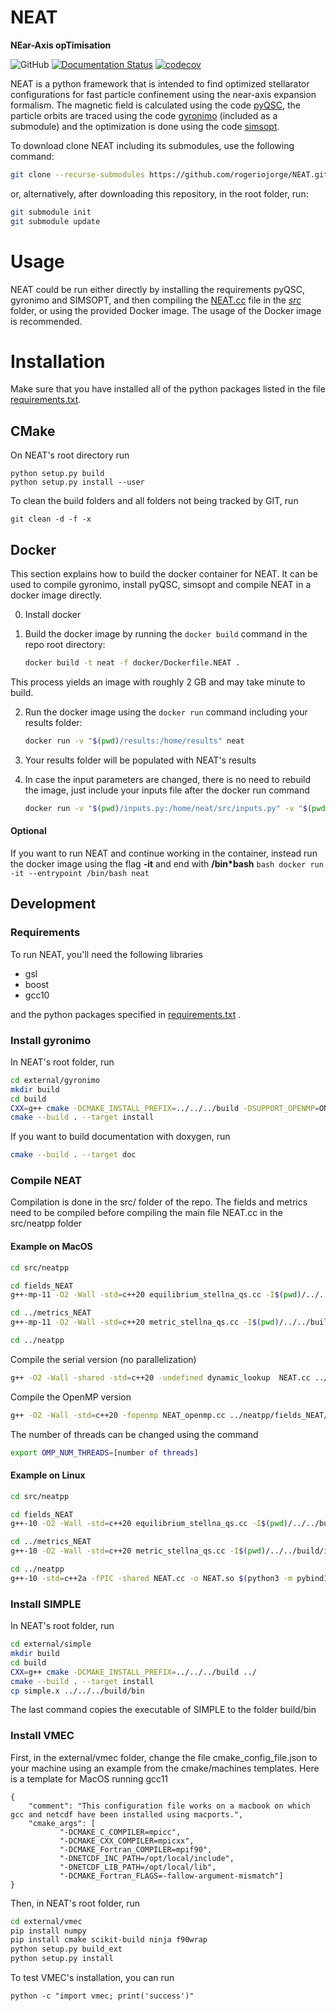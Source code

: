 
# **NEAT**
**NEar-Axis opTimisation**

![GitHub](https://img.shields.io/github/license/rogeriojorge/neat)
[![Documentation Status](https://readthedocs.org/projects/neat-docs/badge/?version=latest)](https://neat-docs.readthedocs.io/en/latest/?badge=latest)
[![codecov](https://codecov.io/gh/rogeriojorge/NEAT/branch/main/graph/badge.svg?token=8515A2RQL3)](https://codecov.io/gh/rogeriojorge/NEAT)

NEAT is a python framework that is intended to find optimized stellarator configurations for fast particle confinement using the near-axis expansion formalism.
The magnetic field is calculated using the code [pyQSC](https://github.com/landreman/pyQSC/), the particle orbits are traced using the code [gyronimo](https://github.com/prodrigs/gyronimo) (included as a submodule) and the optimization is done using the code [simsopt](https://github.com/hiddenSymmetries/).

To download clone NEAT including its submodules, use the following command:

```bash
git clone --recurse-submodules https://github.com/rogeriojorge/NEAT.git
```
or, alternatively, after downloading this repository, in the root folder, run:

```bash
git submodule init
git submodule update
```

# Usage

NEAT could be run either directly by installing the requirements pyQSC, gyronimo and SIMSOPT, and then compiling the [NEAT.cc](src/NEAT.cc) file in the *[src](src/)* folder, or using the provided Docker image. The usage of the Docker image is recommended.

# Installation

Make sure that you have installed all of the python packages listed in the file [requirements.txt](requirements.txt).

## CMake

On NEAT's root directory run

```
python setup.py build
python setup.py install --user
```

To clean the build folders and all folders not being tracked by GIT, run

```
git clean -d -f -x
```

## Docker

This section explains how to build the docker container for NEAT. It can be used to compile gyronimo, install pyQSC, simsopt and compile NEAT in a docker image directly.

0. Install docker

1. Build the docker image by running the `docker build` command in the repo root directory:
   ```bash
   docker build -t neat -f docker/Dockerfile.NEAT .
   ```
This process yields an image with roughly 2 GB and may take minute to build.

2. Run the docker image using the `docker run` command including your results folder:
    ``` bash
    docker run -v "$(pwd)/results:/home/results" neat
    ```

3. Your results folder will be populated with NEAT's results

4. In case the input parameters are changed, there is no need to rebuild the image, just include your inputs file after the docker run command
    ``` bash
    docker run -v "$(pwd)/inputs.py:/home/neat/src/inputs.py" -v "$(pwd)/results:/home/neat/results" neat
    ```

#### Optional
If you want to run NEAT and continue working in the container, instead run the docker image using the flag **-it** and end with **/bin*bash**
    ```bash
    docker run -it --entrypoint /bin/bash neat
    ```

## Development

### Requirements
To run NEAT, you'll need the following libraries

* gsl
* boost
* gcc10

and the python packages specified in [requirements.txt](requirements.txt) .

### Install gyronimo
In NEAT's root folder, run

```bash
cd external/gyronimo
mkdir build
cd build
CXX=g++ cmake -DCMAKE_INSTALL_PREFIX=../../../build -DSUPPORT_OPENMP=ON -DSUPPORT_VMEC=ON ../
cmake --build . --target install
```

If you want to build documentation with doxygen, run

```bash
cmake --build . --target doc
```


### Compile NEAT

Compilation is done in the src/ folder of the repo. The fields and metrics need to be compiled before compiling the main file NEAT.cc in the src/neatpp folder

#### Example on MacOS

```bash
cd src/neatpp

cd fields_NEAT
g++-mp-11 -O2 -Wall -std=c++20 equilibrium_stellna_qs.cc -I$(pwd)/../../build/include -I$(pwd)/.. -c

cd ../metrics_NEAT
g++-mp-11 -O2 -Wall -std=c++20 metric_stellna_qs.cc -I$(pwd)/../../build/include -I$(pwd)/.. -c

cd ../neatpp
```

Compile the serial version (no parallelization)
```bash
g++ -O2 -Wall -shared -std=c++20 -undefined dynamic_lookup  NEAT.cc ../neatpp/fields_NEAT/equilibrium_stellna_qs.o ../metrics_NEAT/neatpp/metric_stellna_qs.o -o NEAT.so $(python3 -m pybind11 --includes) -I/opt/local/include -L/opt/local/lib -lgsl -L$(pwd)/../../build/lib -lgyronimo -I$(pwd)/.. -I$(pwd)/../../build/include -Wl,-rpath $(pwd)/../../build/lib -Wl,-rpath $(pwd)/..
```

Compile the OpenMP version
```bash
g++ -O2 -Wall -std=c++20 -fopenmp NEAT_openmp.cc ../neatpp/fields_NEAT/equilibrium_stellna_qs.o ../neatpp/metrics_NEAT/metric_stellna_qs.o -o NEAT_openmp -I/opt/local/include -L/opt/local/lib -lgsl -L$(pwd)/../../build/lib -lgyronimo -I$(pwd)/.. -I$(pwd)/../../build/include -Wl,-rpath $(pwd)/../../build/lib
```

The number of threads can be changed using the command

```bash
export OMP_NUM_THREADS=[number of threads]
```

#### Example on Linux

```bash
cd src/neatpp

cd fields_NEAT
g++-10 -O2 -Wall -std=c++20 equilibrium_stellna_qs.cc -I$(pwd)/../../build/include -I$(pwd)/.. -c

cd ../metrics_NEAT
g++-10 -O2 -Wall -std=c++20 metric_stellna_qs.cc -I$(pwd)/../../build/include -I$(pwd)/.. -c

cd ../neatpp
g++-10 -std=c++2a -fPIC -shared NEAT.cc -o NEAT.so $(python3 -m pybind11 --includes) -L/usr/lib -lgsl -L$(pwd)/../../build/lib -lgyronimo -I$(pwd)/.. -I$(pwd)/../../build/include  -Wl,-rpath $(pwd)/../../build/lib
```

### Install SIMPLE
In NEAT's root folder, run

```bash
cd external/simple
mkdir build
cd build
CXX=g++ cmake -DCMAKE_INSTALL_PREFIX=../../../build ../
cmake --build . --target install
cp simple.x ../../../build/bin
```

The last command copies the executable of SIMPLE to the folder build/bin

### Install VMEC
First, in the external/vmec folder, change the file cmake_config_file.json to your machine using an example from the cmake/machines templates. Here is a template for MacOS running gcc11

```
{
    "comment": "This configuration file works on a macbook on which gcc and netcdf have been installed using macports.",
    "cmake_args": [
           "-DCMAKE_C_COMPILER=mpicc",
           "-DCMAKE_CXX_COMPILER=mpicxx",
           "-DCMAKE_Fortran_COMPILER=mpif90",
           "-DNETCDF_INC_PATH=/opt/local/include",
           "-DNETCDF_LIB_PATH=/opt/local/lib",
           "-DCMAKE_Fortran_FLAGS=-fallow-argument-mismatch"]
}
```

Then, in NEAT's root folder, run

```bash
cd external/vmec
pip install numpy
pip install cmake scikit-build ninja f90wrap
python setup.py build_ext
python setup.py install
```

To test VMEC's installation, you can run

```
python -c "import vmec; print('success')"
```
